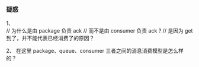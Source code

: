 ### 疑惑
1、	
	// 为什么是由 package 负责 ack 
	// 而不是由 consumer 负责 ack ?
	// 是因为 get 到了，并不能代表已经消费了的原因？
	
	
2、 在这里 package、queue、consumer 三者之间的消息消费模型是怎么样的？


